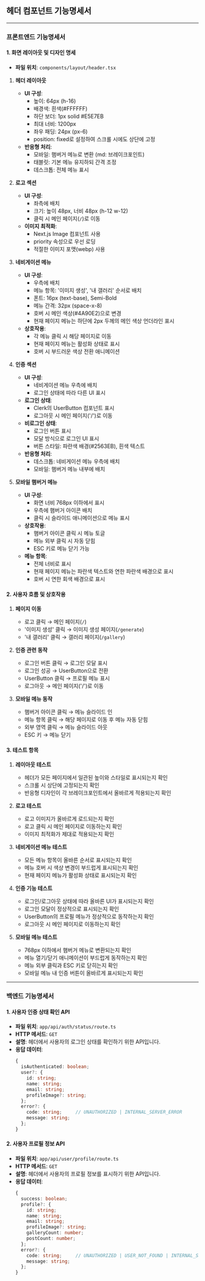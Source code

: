 ## 헤더 컴포넌트 기능명세서

---

### 프론트엔드 기능명세서

#### 1. 화면 레이아웃 및 디자인 명세

- **파일 위치**: `components/layout/header.tsx`

1. **헤더 레이아웃**
   - **UI 구성**: 
     - 높이: 64px (h-16)
     - 배경색: 흰색(#FFFFFF)
     - 하단 보더: 1px solid #E5E7EB
     - 최대 너비: 1200px
     - 좌우 패딩: 24px (px-6)
     - position: fixed로 설정하여 스크롤 시에도 상단에 고정
   - **반응형 처리**: 
     - 모바일: 햄버거 메뉴로 변환 (md: 브레이크포인트)
     - 태블릿: 기본 메뉴 유지하되 간격 조정
     - 데스크톱: 전체 메뉴 표시

2. **로고 섹션**
   - **UI 구성**: 
     - 좌측에 배치
     - 크기: 높이 48px, 너비 48px (h-12 w-12)
     - 클릭 시 메인 페이지(`/`)로 이동
   - **이미지 최적화**: 
     - Next.js Image 컴포넌트 사용
     - priority 속성으로 우선 로딩
     - 적절한 이미지 포맷(webp) 사용

3. **네비게이션 메뉴**
   - **UI 구성**: 
     - 우측에 배치
     - 메뉴 항목: '이미지 생성', '내 갤러리' 순서로 배치
     - 폰트: 16px (text-base), Semi-Bold
     - 메뉴 간격: 32px (space-x-8)
     - 호버 시 메인 색상(#4A90E2)으로 변경
     - 현재 페이지 메뉴는 하단에 2px 두께의 메인 색상 언더라인 표시
   - **상호작용**:
     - 각 메뉴 클릭 시 해당 페이지로 이동
     - 현재 페이지 메뉴는 활성화 상태로 표시
     - 호버 시 부드러운 색상 전환 애니메이션

4. **인증 섹션**
   - **UI 구성**:
     - 네비게이션 메뉴 우측에 배치
     - 로그인 상태에 따라 다른 UI 표시
   - **로그인 상태**:
     - Clerk의 UserButton 컴포넌트 표시
     - 로그아웃 시 메인 페이지('/')로 이동
   - **비로그인 상태**:
     - 로그인 버튼 표시
     - 모달 방식으로 로그인 UI 표시
     - 버튼 스타일: 파란색 배경(#2563EB), 흰색 텍스트
   - **반응형 처리**:
     - 데스크톱: 네비게이션 메뉴 우측에 배치
     - 모바일: 햄버거 메뉴 내부에 배치

5. **모바일 햄버거 메뉴**
   - **UI 구성**:
     - 화면 너비 768px 이하에서 표시
     - 우측에 햄버거 아이콘 배치
     - 클릭 시 슬라이드 애니메이션으로 메뉴 표시
   - **상호작용**:
     - 햄버거 아이콘 클릭 시 메뉴 토글
     - 메뉴 외부 클릭 시 자동 닫힘
     - ESC 키로 메뉴 닫기 가능
   - **메뉴 항목**:
     - 전체 너비로 표시
     - 현재 페이지 메뉴는 파란색 텍스트와 연한 파란색 배경으로 표시
     - 호버 시 연한 회색 배경으로 표시

#### 2. 사용자 흐름 및 상호작용

1. **페이지 이동**
   - 로고 클릭 → 메인 페이지(`/`)
   - '이미지 생성' 클릭 → 이미지 생성 페이지(`/generate`)
   - '내 갤러리' 클릭 → 갤러리 페이지(`/gallery`)

2. **인증 관련 동작**
   - 로그인 버튼 클릭 → 로그인 모달 표시
   - 로그인 성공 → UserButton으로 전환
   - UserButton 클릭 → 프로필 메뉴 표시
   - 로그아웃 → 메인 페이지('/')로 이동

3. **모바일 메뉴 동작**
   - 햄버거 아이콘 클릭 → 메뉴 슬라이드 인
   - 메뉴 항목 클릭 → 해당 페이지로 이동 후 메뉴 자동 닫힘
   - 외부 영역 클릭 → 메뉴 슬라이드 아웃
   - ESC 키 → 메뉴 닫기

#### 3. 테스트 항목

1. **레이아웃 테스트**
   - 헤더가 모든 페이지에서 일관된 높이와 스타일로 표시되는지 확인
   - 스크롤 시 상단에 고정되는지 확인
   - 반응형 디자인이 각 브레이크포인트에서 올바르게 적용되는지 확인

2. **로고 테스트**
   - 로고 이미지가 올바르게 로드되는지 확인
   - 로고 클릭 시 메인 페이지로 이동하는지 확인
   - 이미지 최적화가 제대로 적용되는지 확인

3. **네비게이션 메뉴 테스트**
   - 모든 메뉴 항목이 올바른 순서로 표시되는지 확인
   - 메뉴 호버 시 색상 변경이 부드럽게 표시되는지 확인
   - 현재 페이지 메뉴가 활성화 상태로 표시되는지 확인

4. **인증 기능 테스트**
   - 로그인/로그아웃 상태에 따라 올바른 UI가 표시되는지 확인
   - 로그인 모달이 정상적으로 표시되는지 확인
   - UserButton의 프로필 메뉴가 정상적으로 동작하는지 확인
   - 로그아웃 시 메인 페이지로 이동하는지 확인

5. **모바일 메뉴 테스트**
   - 768px 이하에서 햄버거 메뉴로 변환되는지 확인
   - 메뉴 열기/닫기 애니메이션이 부드럽게 동작하는지 확인
   - 메뉴 외부 클릭과 ESC 키로 닫히는지 확인
   - 모바일 메뉴 내 인증 버튼이 올바르게 표시되는지 확인

---

### 백엔드 기능명세서

#### 1. 사용자 인증 상태 확인 API

- **파일 위치**: `app/api/auth/status/route.ts`
- **HTTP 메서드**: `GET`
- **설명**: 헤더에서 사용자의 로그인 상태를 확인하기 위한 API입니다.
- **응답 데이터**: 
  ```typescript
  {
    isAuthenticated: boolean;
    user?: {
      id: string;
      name: string;
      email: string;
      profileImage?: string;
    };
    error?: {
      code: string;     // UNAUTHORIZED | INTERNAL_SERVER_ERROR
      message: string;
    };
  }
  ```

#### 2. 사용자 프로필 정보 API

- **파일 위치**: `app/api/user/profile/route.ts`
- **HTTP 메서드**: `GET`
- **설명**: 헤더에서 사용자의 프로필 정보를 표시하기 위한 API입니다.
- **응답 데이터**: 
  ```typescript
  {
    success: boolean;
    profile?: {
      id: string;
      name: string;
      email: string;
      profileImage?: string;
      galleryCount: number;
      postCount: number;
    };
    error?: {
      code: string;     // UNAUTHORIZED | USER_NOT_FOUND | INTERNAL_SERVER_ERROR
      message: string;
    };
  }
  ``` 